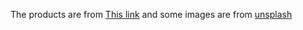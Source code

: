 The products are from [This link](https://dummyjson.com/docs/products) and some images are from [unsplash](https://unsplash.com/es)